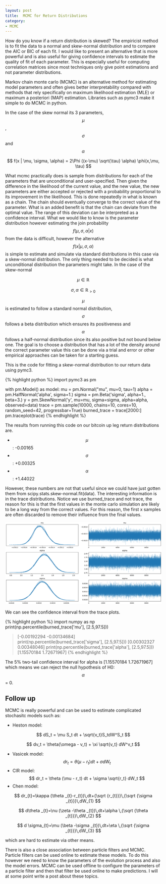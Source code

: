 ```yaml
---
layout: post
title:  MCMC for Return Distributions
category:
- MCMC
---
```


How do you know if a return distribution is skewed?
The empiricist method is to fit the data to a normal and skew-normal distribution and to compare the AIC or BIC of each fit.
I would like to present an alternative that is more powerful and is also useful for giving confidence intervals to estimate the quality of fit of each parameter.
This is especially useful for computing correlation matrices since most techniques only give point estimations and not parameter distributions.

Markov chain monte carlo (MCMC) is an alternative method for estimating model parameters and often gives better interpretability
compared with methods that rely specifically on maximum likelihood estimation (MLE) or maximum a posteriori (MAP) estimation.
Libraries such as pymc3 make it simple to do MCMC in python.

In the case of the skew normal its 3 parameters, $$ \mu $$, $$ \sigma $$ and $$ \alpha $$

$$ f(x | \mu, \sigma, \alpha) = 2\Phi ((x-\mu) \sqrt{\tau} \alpha) \phi(x,\mu, \tau) $$

What mcmc practically does is sample from distributions for each of the parameters that are unconditional and user-specified.
Then given the difference in the likelihood of the current value, and the new value, the new parameters are either accepted or
rejected with a probability proportional to its improvement in the likelihood.
This is done repeatedly in what is known as a chain. The chain should eventually converge to the correct value of the parameter.
What is an added benefit is that the chain can deviate from the optimal value. The range of this deviation can be interpreted as a confidence interval.
What we would like to know is the parameter distribution however estimating the join probability $$ f(\mu, \sigma, \alpha | x) $$ from the data is difficult,
however the alternative $$ f(x | \mu, \sigma, \alpha) $$ is simple to estimate and simulate via standard distributions in this case via a skew-normal distribution.
The only thing needed to be decided is what unconditional distribution the parameters might take. In the case of the skew-normal

$$ \mu \in \mathbb{R} $$

$$ \sigma, \alpha \in \mathbb{R}_{>0} $$

$$\mu$$ is estimated to follow a standard normal distribution, $$\sigma$$ follows a beta distribution which ensures its positiveness
and $$\alpha$$ follows a half-normal distribution since its also positive but not bound below one. The goal is to choose a distribution that has a lot of the
density around the correct parameter value this can be done via a trial and error or other empirical approaches can be taken for a starting guess.

This is the code for fitting a skew-normal distribution to our return data using pymc3.

{% highlight python %}
import pymc3 as pm

with pm.Model() as model:
    mu = pm.Normal("mu", mu=0, tau=1)
    alpha = pm.HalfNormal('alpha', sigma=1.)
    sigma = pm.Beta('sigma', alpha=1., beta=3.)
    y = pm.SkewNormal('y', mu=mu, sigma=sigma, alpha=alpha, observed=data)
    trace = pm.sample(10000, chains=10, cores=10, random_seed=42, progressbar=True)
    burned_trace = trace[2000:]
pm.traceplot(trace)
{% endhighlight %}

The results from running this code on our bitcoin up leg return distributions are.

* $$\mu$$: -0.00165
* $$\sigma$$: +0.00325
* $$\alpha$$: +1.44022

However, these numbers are not that useful since we could have just gotten them from scipy.stats.skew-normal.fit(data).
The interesting information is in the trace distributions. Notice we use burned_trace and not trace, the reason for this is that the first values in the monte carlo simulation
are likely to be a long way from the correct values. For this reason, the first x samples are often discarded to remove their influence from the final values.

![trace_plot](/assets/2020-12-07/trace-plot.png)

We can see the confidence interval from the trace plots.

{% highlight python %}
import numpy as np
print(np.percentile(burned_trace['mu'], [2.5,97.5]))
> [-0.00192294 -0.00134684]
print(np.percentile(burned_trace['sigma'], [2.5,97.5]))
> [0.00302327 0.00348046]
print(np.percentile(burned_trace['alpha'], [2.5,97.5]))
> [1.15570184 1.72671967]
{% endhighlight %}

The 5% two-tail confidence interval for alpha is [1.15570184 1.72671967] which means we can reject the null hypothesis of H0: $$\alpha$$ = 0.

## Follow up

MCMC is really powerful and can be used to estimate complicated stochasitc models such as:

* Heston model:

$$ dS_t = \mu S_t dt + \sqrt{v_t}S_tdW^S_t $$

 $$ dv_t = \theta(\omega - v_t) + \xi \sqrt{v_t} dW^v_t $$

* Vasicek model: $$ dr_t = \theta (\mu - r_t) dt + \sigma dW_t $$
* CIR model: $$ dr_t = \theta (\mu - r_t) dt + \sigma \sqrt{r_t} dW_t $$
* Chen model:

$$ dr_{t}=\kappa (\theta _{t}-r_{t})\,dt+{\sqrt {r_{t}}}\,{\sqrt {\sigma _{t}}}\,dW_{1} $$

$$ d\theta _{t}=\nu (\zeta -\theta _{t})\,dt+\alpha \,{\sqrt {\theta _{t}}}\,dW_{2} $$

$$ d \sigma_{t}=\mu (\beta -\sigma _{t})\,dt+\eta \,{\sqrt {\sigma _{t}}}\,dW_{3} $$



which are hard to estimate via other means.

There is also a close association between particle filters and MCMC. Particle filters can be used online to estimate these models.
To do this however we need to know the parameters of the evolution process and also the model errors. MCMC can be used offline to configure the parameters of a particle filter
and then that filter be used online to make predictions. I will at some point write a post about these topics.
